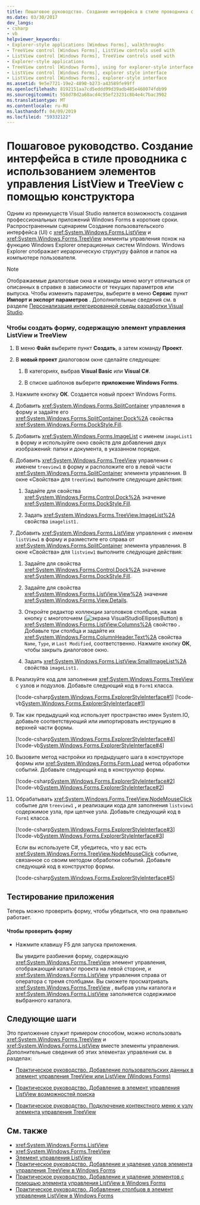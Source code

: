 ```yaml
---
title: Пошаговое руководство. Создание интерфейса в стиле проводника с использованием элементов управления ListView и TreeView с помощью конструктора
ms.date: 03/30/2017
dev_langs:
- csharp
- vb
helpviewer_keywords:
- Explorer-style applications [Windows Forms], walkthroughs
- TreeView control [Windows Forms], ListView controls used with
- ListView control [Windows Forms], TreeView controls used with
- Explorer-style applications
- TreeView control [Windows Forms], using for explorer-style interface
- ListView control [Windows Forms], explorer style interface
- ListView control [Windows Forms], explorer-style interface
ms.assetid: 9e5e7721-19e2-4890-b273-a43589fe99ff
ms.openlocfilehash: 8192151aa7cd5eddd99d39adb485e460074fdb99
ms.sourcegitcommit: 558d78d2a68acd4c95ef23231c8b4e4c7bac3902
ms.translationtype: MT
ms.contentlocale: ru-RU
ms.lasthandoff: 04/09/2019
ms.locfileid: "59332122"
---
```

# <a name="walkthrough-creating-an-explorer-style-interface-with-the-listview-and-treeview-controls-using-the-designer"></a>Пошаговое руководство. Создание интерфейса в стиле проводника с использованием элементов управления ListView и TreeView с помощью конструктора
Одним из преимуществ Visual Studio является возможность создания профессиональных приложений Windows Forms в короткие сроки. Распространенным сценарием Создание пользовательского интерфейса (UI) с <xref:System.Windows.Forms.ListView> и <xref:System.Windows.Forms.TreeView> элементы управления похож на функцию Windows Explorer операционных систем Windows. Windows Explorer отображает иерархическую структуру файлов и папок на компьютере пользователя.  
  
> [!NOTE]
>  Отображаемые диалоговые окна и команды меню могут отличаться от описанных в справке в зависимости от текущих параметров или выпуска. Чтобы изменить параметры, выберите в меню **Сервис** пункт **Импорт и экспорт параметров** . Дополнительные сведения см. в разделе [Персонализация интегрированной среды разработки Visual Studio](/visualstudio/ide/personalizing-the-visual-studio-ide).  
  
### <a name="to-create-the-form-containing-a-listview-and-treeview-control"></a>Чтобы создать форму, содержащую элемент управления ListView и TreeView  
  
1. В меню **Файл** выберите пункт **Создать**, а затем команду **Проект**.  
  
2. В **новый проект** диалоговом окне сделайте следующее:  
  
    1.  В категориях, выбрав **Visual Basic** или **Visual C#**.  
  
    2.  В списке шаблонов выберите **приложение Windows Forms**.  
  
3. Нажмите кнопку **ОК**. Создается новый проект Windows Forms.  
  
4. Добавить <xref:System.Windows.Forms.SplitContainer> управления в форму и задайте его <xref:System.Windows.Forms.SplitContainer.Dock%2A> свойства <xref:System.Windows.Forms.DockStyle.Fill>.  
  
5. Добавить <xref:System.Windows.Forms.ImageList> с именем `imageList1` в форму и используйте окно свойств для добавления двух изображений: папки и документа, в указанном порядке.  
  
6. Добавить <xref:System.Windows.Forms.TreeView> управления с именем `treeview1` в форму и расположите его в левой части <xref:System.Windows.Forms.SplitContainer> элемента управления. В окне «Свойства» для `treeView1` выполните следующие действия:  
  
    1.  Задайте для свойства <xref:System.Windows.Forms.Control.Dock%2A> значение <xref:System.Windows.Forms.DockStyle.Fill>.  
  
    2.  Задать <xref:System.Windows.Forms.TreeView.ImageList%2A> свойства `imagelist1.`  
  
7. Добавить <xref:System.Windows.Forms.ListView> управления с именем `listView1` в форму и разместите его справа от <xref:System.Windows.Forms.SplitContainer> элемента управления. В окне «Свойства» для `listview1` выполните следующие действия:  
  
    1.  Задайте для свойства <xref:System.Windows.Forms.Control.Dock%2A> значение <xref:System.Windows.Forms.DockStyle.Fill>.  
  
    2.  Задайте для свойства <xref:System.Windows.Forms.ListView.View%2A> значение <xref:System.Windows.Forms.View.Details>.  
  
    3.  Откройте редактор коллекции заголовков столбцов, нажав кнопку с многоточием (![экрана VisualStudioEllipsesButton](../media/vbellipsesbutton.png "vbEllipsesButton")) в <xref:System.Windows.Forms.ListView.Columns%2A> свойство **.** Добавьте три столбца и задайте их <xref:System.Windows.Forms.ColumnHeader.Text%2A> свойства `Name`, `Type`, и `Last Modified`, соответственно. Нажмите кнопку **ОК**, чтобы закрыть диалоговое окно.  
  
    4.  Задать <xref:System.Windows.Forms.ListView.SmallImageList%2A> свойства `imageList1.`  
  
8. Реализуйте код для заполнения <xref:System.Windows.Forms.TreeView> с узлов и подузлов. Добавьте следующий код в `Form1` класса.  
  
     [!code-csharp[System.Windows.Forms.ExplorerStyleInterface#1](~/samples/snippets/csharp/VS_Snippets_Winforms/System.Windows.Forms.ExplorerStyleInterface/CS/Form1.cs#1)]
     [!code-vb[System.Windows.Forms.ExplorerStyleInterface#1](~/samples/snippets/visualbasic/VS_Snippets_Winforms/System.Windows.Forms.ExplorerStyleInterface/VB/Form1.vb#1)]  
  
9. Так как предыдущий код использует пространство имен System.IO, добавьте соответствующий или импортировать инструкцию в верхней части формы.  
  
     [!code-csharp[System.Windows.Forms.ExplorerStyleInterface#4](~/samples/snippets/csharp/VS_Snippets_Winforms/System.Windows.Forms.ExplorerStyleInterface/CS/Form1.cs#4)]
     [!code-vb[System.Windows.Forms.ExplorerStyleInterface#4](~/samples/snippets/visualbasic/VS_Snippets_Winforms/System.Windows.Forms.ExplorerStyleInterface/VB/Form1.vb#4)]  
  
10. Вызовите метод настройки из предыдущего шага в конструкторе формы или <xref:System.Windows.Forms.Form.Load> метод обработки событий. Добавьте следующий код в конструктор формы.  
  
     [!code-csharp[System.Windows.Forms.ExplorerStyleInterface#2](~/samples/snippets/csharp/VS_Snippets_Winforms/System.Windows.Forms.ExplorerStyleInterface/CS/Form1.cs#2)]
     [!code-vb[System.Windows.Forms.ExplorerStyleInterface#2](~/samples/snippets/visualbasic/VS_Snippets_Winforms/System.Windows.Forms.ExplorerStyleInterface/VB/Form1.vb#2)]  
  
11. Обрабатывать <xref:System.Windows.Forms.TreeView.NodeMouseClick> событие для `treeview1` **,** и реализации кода для заполнения `listview1` содержимое узла, при щелчке узла. Добавьте следующий код в `Form1` класса.  
  
     [!code-csharp[System.Windows.Forms.ExplorerStyleInterface#3](~/samples/snippets/csharp/VS_Snippets_Winforms/System.Windows.Forms.ExplorerStyleInterface/CS/Form1.cs#3)]
     [!code-vb[System.Windows.Forms.ExplorerStyleInterface#3](~/samples/snippets/visualbasic/VS_Snippets_Winforms/System.Windows.Forms.ExplorerStyleInterface/VB/Form1.vb#3)]  
  
     Если вы используете C#, убедитесь, что у вас есть <xref:System.Windows.Forms.TreeView.NodeMouseClick> событие, связанное со своим методом обработки событий. Добавьте следующий код в конструктор формы.  
  
     [!code-csharp[System.Windows.Forms.ExplorerStyleInterface#5](~/samples/snippets/csharp/VS_Snippets_Winforms/System.Windows.Forms.ExplorerStyleInterface/CS/Form1.cs#5)]  
  
## <a name="testing-the-application"></a>Тестирование приложения  
 Теперь можно проверить форму, чтобы убедиться, что она правильно работает.  
  
#### <a name="to-test-the-form"></a>Чтобы проверить форму  
  
-   Нажмите клавишу F5 для запуска приложения.  
  
     Вы увидите разбиения форму, содержащую <xref:System.Windows.Forms.TreeView> элемент управления, отображающий каталог проекта на левой стороне, и <xref:System.Windows.Forms.ListView> управления справа от оператора с тремя столбцами. Вы сможете просматривать <xref:System.Windows.Forms.TreeView> , выбрав узлы каталога и <xref:System.Windows.Forms.ListView> заполняется содержимое выбранного каталога.  
  
## <a name="next-steps"></a>Следующие шаги  
 Это приложение служит примером способом, можно использовать <xref:System.Windows.Forms.TreeView> и <xref:System.Windows.Forms.ListView> вместе элементы управления. Дополнительные сведения об этих элементах управления см. в разделах:  
  
-   [Практическое руководство. Добавление пользовательских данных в элемент управления TreeView или ListView (Windows Forms)](add-custom-information-to-a-treeview-or-listview-control-wf.md)  
  
-   [Практическое руководство. Добавление в элемент управления ListView возможностей поиска](how-to-add-search-capabilities-to-a-listview-control.md)  
  
-   [Практическое руководство. Подключение контекстного меню к узлу элемента управления TreeView](how-to-attach-a-shortcut-menu-to-a-treeview-node.md)  
  
## <a name="see-also"></a>См. также

- <xref:System.Windows.Forms.ListView>
- <xref:System.Windows.Forms.TreeView>
- [Элемент управления ListView](listview-control-windows-forms.md)
- [Практическое руководство. Добавление и удаление узлов элемента управления TreeView в Windows Forms](how-to-add-and-remove-nodes-with-the-windows-forms-treeview-control.md)
- [Практическое руководство. Добавление и удаление элементов с помощью элемента управления ListView в Windows Forms](how-to-add-and-remove-items-with-the-windows-forms-listview-control.md)
- [Практическое руководство. Добавление столбцов в элемент управления ListView в Windows Forms](how-to-add-columns-to-the-windows-forms-listview-control.md)
